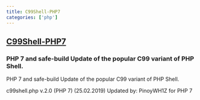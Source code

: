```yaml
---
title: C99Shell-PHP7
categories: ['php']
---
```

## [C99Shell-PHP7](https://github.com/PinoyWH1Z/C99Shell-PHP7)

### PHP 7 and safe-build Update of the popular C99 variant of PHP Shell.

PHP 7 and safe-build Update of the popular C99 variant of PHP Shell.

c99shell.php v.2.0 (PHP 7) (25.02.2019) Updated by: PinoyWH1Z for PHP 7
